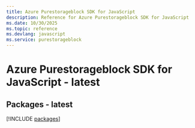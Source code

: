 ```yaml
---
title: Azure Purestorageblock SDK for JavaScript
description: Reference for Azure Purestorageblock SDK for JavaScript
ms.date: 10/30/2025
ms.topic: reference
ms.devlang: javascript
ms.service: purestorageblock
---
```

# Azure Purestorageblock SDK for JavaScript - latest
## Packages - latest
[!INCLUDE [packages](purestorageblock-index.md)]